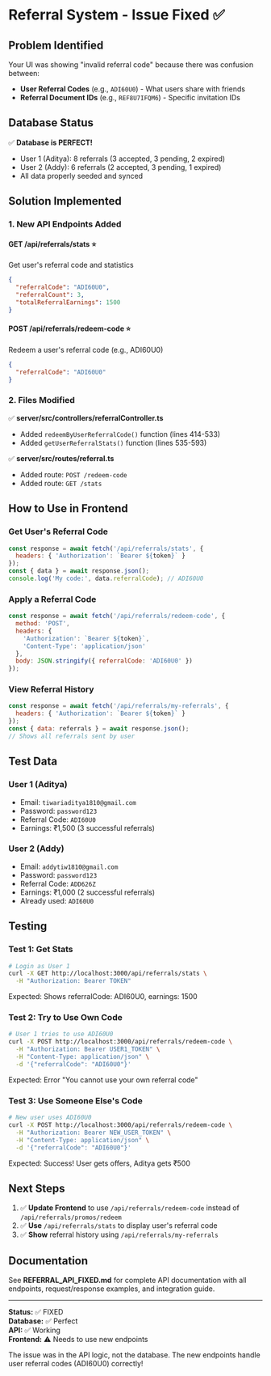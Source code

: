 # Referral System - Issue Fixed ✅

## Problem Identified

Your UI was showing "invalid referral code" because there was confusion between:
- **User Referral Codes** (e.g., `ADI60U0`) - What users share with friends
- **Referral Document IDs** (e.g., `REF8U7IFQM6`) - Specific invitation IDs

## Database Status

✅ **Database is PERFECT!**
- User 1 (Aditya): 8 referrals (3 accepted, 3 pending, 2 expired)
- User 2 (Addy): 6 referrals (2 accepted, 3 pending, 1 expired)
- All data properly seeded and synced

## Solution Implemented

### 1. New API Endpoints Added

#### **GET /api/referrals/stats** ⭐
Get user's referral code and statistics
```json
{
  "referralCode": "ADI60U0",
  "referralCount": 3,
  "totalReferralEarnings": 1500
}
```

#### **POST /api/referrals/redeem-code** ⭐
Redeem a user's referral code (e.g., ADI60U0)
```json
{
  "referralCode": "ADI60U0"
}
```

### 2. Files Modified

✅ **server/src/controllers/referralController.ts**
- Added `redeemByUserReferralCode()` function (lines 414-533)
- Added `getUserReferralStats()` function (lines 535-593)

✅ **server/src/routes/referral.ts**
- Added route: `POST /redeem-code`
- Added route: `GET /stats`

## How to Use in Frontend

### Get User's Referral Code
```javascript
const response = await fetch('/api/referrals/stats', {
  headers: { 'Authorization': `Bearer ${token}` }
});
const { data } = await response.json();
console.log('My code:', data.referralCode); // ADI60U0
```

### Apply a Referral Code
```javascript
const response = await fetch('/api/referrals/redeem-code', {
  method: 'POST',
  headers: {
    'Authorization': `Bearer ${token}`,
    'Content-Type': 'application/json'
  },
  body: JSON.stringify({ referralCode: 'ADI60U0' })
});
```

### View Referral History
```javascript
const response = await fetch('/api/referrals/my-referrals', {
  headers: { 'Authorization': `Bearer ${token}` }
});
const { data: referrals } = await response.json();
// Shows all referrals sent by user
```

## Test Data

### User 1 (Aditya)
- Email: `tiwariaditya1810@gmail.com`
- Password: `password123`
- Referral Code: `ADI60U0`
- Earnings: ₹1,500 (3 successful referrals)

### User 2 (Addy)
- Email: `addytiw1810@gmail.com`
- Password: `password123`
- Referral Code: `ADD626Z`
- Earnings: ₹1,000 (2 successful referrals)
- Already used: `ADI60U0`

## Testing

### Test 1: Get Stats
```bash
# Login as User 1
curl -X GET http://localhost:3000/api/referrals/stats \
  -H "Authorization: Bearer TOKEN"
```

Expected: Shows referralCode: ADI60U0, earnings: 1500

### Test 2: Try to Use Own Code
```bash
# User 1 tries to use ADI60U0
curl -X POST http://localhost:3000/api/referrals/redeem-code \
  -H "Authorization: Bearer USER1_TOKEN" \
  -H "Content-Type: application/json" \
  -d '{"referralCode": "ADI60U0"}'
```

Expected: Error "You cannot use your own referral code"

### Test 3: Use Someone Else's Code
```bash
# New user uses ADI60U0
curl -X POST http://localhost:3000/api/referrals/redeem-code \
  -H "Authorization: Bearer NEW_USER_TOKEN" \
  -H "Content-Type: application/json" \
  -d '{"referralCode": "ADI60U0"}'
```

Expected: Success! User gets offers, Aditya gets ₹500

## Next Steps

1. ✅ **Update Frontend** to use `/api/referrals/redeem-code` instead of `/api/referrals/promos/redeem`
2. ✅ **Use** `/api/referrals/stats` to display user's referral code
3. ✅ **Show** referral history using `/api/referrals/my-referrals`

## Documentation

See **REFERRAL_API_FIXED.md** for complete API documentation with all endpoints, request/response examples, and integration guide.

---

**Status:** ✅ FIXED  
**Database:** ✅ Perfect  
**API:** ✅ Working  
**Frontend:** ⚠️ Needs to use new endpoints  

The issue was in the API logic, not the database. The new endpoints handle user referral codes (ADI60U0) correctly!

